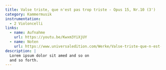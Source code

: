 ```yaml
---
title: Valse triste, que n'est pas trop triste - Opus 15, Nr.10 (3')
category: Kammermusik
instrumentation:
  - 2 Violoncelli
links:
  - name: Aufnahme
    url: https://youtu.be/Kwxm3YiXjUY
  - name: Noten
    url: https://www.universaledition.com/Werke/Valse-triste-que-n-est-pas-trop-triste/P0315487
description: |
  Lorem ipsum dolor sit amed and so on
  and so forth.
---
```

